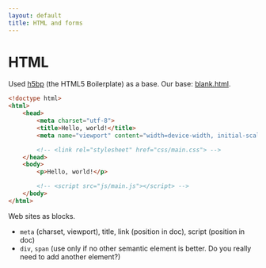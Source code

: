 ```yaml
---
layout: default
title: HTML and forms
---
```


# HTML

Used [h5bp](https://html5boilerplate.com/) (the HTML5 Boilerplate) as a base. Our base: [blank.html](blank.html).

```html
<!doctype html>
<html>
    <head>
        <meta charset="utf-8">
        <title>Hello, world!</title>
        <meta name="viewport" content="width=device-width, initial-scale=1">

        <!-- <link rel="stylesheet" href="css/main.css"> -->
    </head>
    <body>
        <p>Hello, world!</p>

        <!-- <script src="js/main.js"></script> -->
    </body>
</html>
```

Web sites as blocks.

* `meta` (charset, viewport), title, link (position in doc), script (position in doc)
* `div`, `span` (use only if no other semantic element is better. Do you really need to add another element?)
